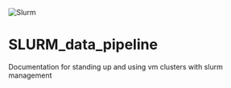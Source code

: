 
![Slurm]("https://github.com/Djamil17/SLURM_data_pipeline/blob/master/pics/slurm.max-400x400.png")

# SLURM_data_pipeline
Documentation for standing up and using vm clusters with slurm management 
